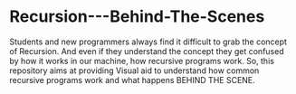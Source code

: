 # Recursion---Behind-The-Scenes
Students and new programmers always find it difficult to grab the concept of Recursion. And even if they understand the concept they get confused by how it works in our machine, how recursive programs work. So, this repository aims at providing Visual aid to understand how common recursive programs work and what happens BEHIND THE SCENE.
